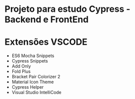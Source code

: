 # Projeto para estudo Cypress - Backend e FrontEnd

# Extensões VSCODE


- ES6 Mocha Snippets
- Cypress Snippets
- Add Only
- Fold Plus
- Bracket Pair Colorizer 2
- Material Icon Theme
- Cypress Helper
- Visual Studio IntelliCode
